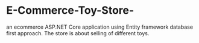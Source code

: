 # E-Commerce-Toy-Store-
an ecommerce ASP.NET Core application using Entity framework database first approach. The store is about selling of different toys.
